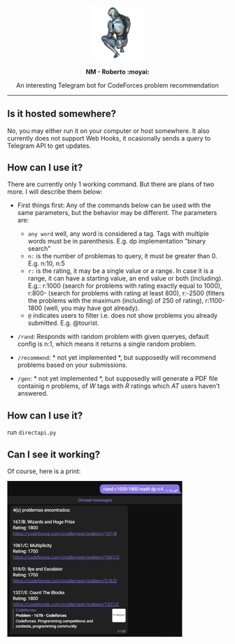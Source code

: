 <p align="center"> <img src="https://github.com/MasterTuto/NakedMonkey/blob/main/man-gd8b2938e5_1280.png?raw=true" width="120px"></p>
<p align="center"> <strong>NM - Roberto :moyai:</strong> </p>
<p align="center"> An interesting Telegram bot for CodeForces problem recommendation </p>
<hr/>

## Is it hosted somewhere?

No, you may either run it on your computer or host somewhere. It also currently does not support Web Hooks, it ocasionally sends a query to Telegram API to get updates.

## How can I use it?

There are currently only 1 working command. But there are plans of two more. I will describe them below:

* First things first: Any of the commands below can be used with the same parameters, but the behavior may be different. The parameters are:  
  * `any word` well, any word is considered a tag. Tags with multiple words must be in parenthesis. E.g. dp implementation "binary search"
  * `n:` is the number of problemas to query, it must be greater than 0. E.g. n:10, n:5
  * `r:` is the rating, it may be a single value or a range. In case it is a range, it can have a starting value, an end value or both (including).
  E.g.: r:1000 (search for problems with rating exactly equal to 1000), r:800- (search for problems with rating at least 800), r:-2500
  (filters the problems with the maximum (including) of 250 of rating), r:1100-1800 (well, you may have got already).
  * `@` indicates users to filter i.e. does not show problems you already submitted. E.g. @tourist.

* `/rand`: Responds with random problem with given queryes, default config is n:1, which means it returns a single random problem.
* `/recommend`: * not yet implemented *, but supposedly will recommend problems based on your submissions.
* `/gen`: * not yet implemented *, but supposedly will generate a PDF file containig _n_ problems, of _W_ tags with _R_ ratings which _AT_ users haven't answered.

## How can I use it?

run `directapi.py`

## Can I see it working?

Of course, here is a print:

<img src="https://github.com/MasterTuto/NakedMonkey/blob/main/imagem_2021-10-22_115113.png?raw=true" width="400" />


